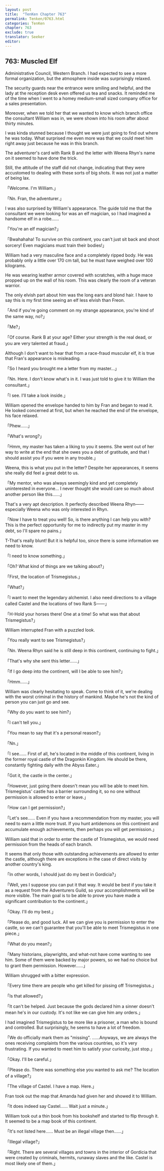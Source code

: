 ```yaml
---
layout: post
title:  "TenKen Chapter 763"
permalink: Tenken/0763.html
categories: TenKen
chapter: 763
exclude: true
translator: Seeker
editor: 
---
```

<h2>763: Muscled Elf</h2>

Administrative Council, Western Branch. I had expected to see a more formal organization, but the atmosphere inside was surprisingly relaxed.

The security guards near the entrance were smiling and helpful, and the lady at the reception desk even offered us tea and snacks. It reminded me of the time when I went to a homey medium-small sized company office for a sales presentation.

Moreover, when we told her that we wanted to know which branch office the consultant William was in, we were shown into his room after about thirty minutes.

I was kinda stunned because I thought we were just going to find out where he was today. What surprised me even more was that we could meet him right away just because he was in this branch.

The adventurer's card with Rank B and the letter with Weena Rhyn's name on it seemed to have done the trick.

Still, the attitude of the staff did not change, indicating that they were accustomed to dealing with these sorts of big shots. It was not just a matter of being lax.

「Welcome. I'm William.」

「Nn. Fran, the adventurer.」

I was also surprised by William's appearance. The guide told me that the consultant we were looking for was an elf magician, so I had imagined a handsome elf in a robe……

「You're an elf magician?」

「Bwahahaha! To survive on this continent, you can't just sit back and shoot sorcery! Even magicians must train their bodies!」

William had a very masculine face and a completely ripped body. He was probably only a little over 170 cm tall, but he must have weighed over 100 kilograms.

He was wearing leather armor covered with scratches, with a huge mace propped up on the wall of his room. This was clearly the room of a veteran warrior.

The only elvish part about him was the long ears and blond hair. I have to say this is my first time seeing an elf less elvish than Freon.

「And if you're going comment on my strange appearance, you're kind of the same way, no?」

「Me?」

「Of course. Rank B at your age? Either your strength is the real dead, or you are very talented at fraud.」

Although I don't want to hear that from a race-fraud muscular elf, it is true that Fran's appearance is misleading.

「So I heard you brought me a letter from my master…」

「Nn. Here. I don't know what's in it. I was just told to give it to William the consultant.」

「I see. I'll take a look inside.」

William opened the envelope handed to him by Fran and began to read it. He looked concerned at first, but when he reached the end of the envelope, his face relaxed.

「Phew……」

「What's wrong?」

「Hmm, my master has taken a liking to you it seems. She went out of her way to write at the end that she owes you a debt of gratitude, and that I should assist you if you were in any trouble.」

Weena, this is what you put in the letter? Despite her appearances, it seems she really did feel a great debt to us.

「My mentor, who was always seemingly kind and yet completely uninterested in everyone… I never thought she would care so much about another person like this……」

That's a very apt description. It perfectly described Weena Rhyn―― especially Weena who was only interested in Rhyn.

「Now I have to treat you well! So, is there anything I can help you with? This is the perfect opportunity for me to indirectly put my master in my debt, so I'll spare no pains.」

T-That's really blunt! But it is helpful too, since there is some information we need to know.

「I need to know something.」

「Oh? What kind of things are we talking about?」

「First, the location of Trismegistus.」

「What?」

「I want to meet the legendary alchemist. I also need directions to a village called Castel and the locations of two Rank S――」

「H-Hold your horses there! One at a time! So what was that about Trismegistus?」

William interrupted Fran with a puzzled look.

「You really want to see Trismegistus?」

「Nn. Weena Rhyn said he is still deep in this continent, continuing to fight.」

「That's why she sent this letter……」

「If I go deep into the continent, will I be able to see him?」

「Hmm……」

William was clearly hesitating to speak. Come to think of it, we're dealing with the worst criminal in the history of mankind. Maybe he's not the kind of person you can just go and see.

「Why do you want to see him?」

「I can't tell you.」

「You mean to say that it's a personal reason?」

「Nn.」

「I see…… First of all, he's located in the middle of this continent, living in the former royal castle of the Dragonkin Kingdom. He should be there, constantly fighting daily with the Abyss Eater.」

「Got it, the castle in the center.」

「However, just going there doesn't mean you will be able to meet him. Trismegistus' castle has a barrier surrounding it, so no one without permission is allowed to enter or leave.」

「How can I get permission?」

「Let's see…… Even if you have a recommendation from my master, you will need to earn a little more trust. If you hunt antidemons on this continent and accumulate enough achievements, then perhaps you will get permission.」

William said that in order to enter the castle of Trismegistus, we would need permission from the heads of each branch.

It seems that only those with outstanding achievements are allowed to enter the castle, although there are exceptions in the case of direct visits by another country's king.

「In other words, I should just do my best in Gordicia?」

「Well, yes I suppose you can put it that way. It would be best if you take it as a request from the Adventurers Guild, so your accomplishments will be more visible. The main goal is to be able to prove you have made a significant contribution to the continent.」

「Okay. I'll do my best.」

「Please do, and good luck. All we can give you is permission to enter the castle, so we can't guarantee that you'll be able to meet Trismegistus in one piece.」

「What do you mean?」

「Many historians, playwrights, and what-not have come wanting to see him. Some of them were backed by major powers, so we had no choice but to grant them permission. However……」

William shrugged with a bitter expression.

「Every time there are people who get killed for pissing off Trismegistus.」

「Is that allowed?」

「It can't be helped. Just because the gods declared him a sinner doesn't mean he's in our custody. It's not like we can give him any orders.」

I had imagined Trismegistus to be more like a prisoner, a man who is bound and controlled. But surprisingly, he seems to have a lot of freedom.

「We do officially mark them as "missing". ……Anyways, we are always the ones receiving complaints from the various countries, so it's very frustrating. If you wanted to meet him to satisfy your curiosity, just stop.」

「Okay. I'll be careful.」

「Please do. There was something else you wanted to ask me? The location of a village?」

「The village of Castel. I have a map. Here.」

Fran took out the map that Amanda had given her and showed it to William.

「It does indeed say Castel…… Wait just a minute.」

William took out a thin book from his bookshelf and started to flip through it. It seemed to be a map book of this continent.

「It's not listed here…… Must be an illegal village then……」

「Illegal village?」

「Right. There are several villages and towns in the interior of Gordicia that were created by criminals, hermits, runaway slaves and the like. Castel is most likely one of them.」











